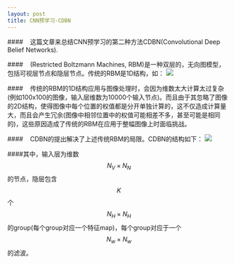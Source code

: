 ```yaml
---
layout: post
title: CNN预学习-CDBN
---
```

####&nbsp;&nbsp;&nbsp;&nbsp;这篇文章来总结CNN预学习的第二种方法CDBN(Convolutional Deep Belief Networks). 

####&nbsp;&nbsp;&nbsp;&nbsp;(Restricted Boltzmann Machines, RBM)是一种双层的，无向图模型，包括可视层节点和隐层节点。传统的RBM是1D结构，如：
![](../../../../images/CDBN-1.jpg)

####&nbsp;&nbsp;&nbsp;&nbsp;传统的RBM的1D结构应用与图像处理时，会因为维数太大计算太过复杂(例如100x100的图像，输入层维数为10000个输入节点)。而且由于其忽略了图像的2D结构，使得图像中每个位置的权值都是分开单独计算的，这不仅造成计算量大，而且会产生冗余(图像中相邻位置中的权值可能相差不多，甚至可能是相同的)，这些原因造成了传统的RBM在应用于整幅图像上时面临挑战。

####&nbsp;&nbsp;&nbsp;&nbsp;CDBN的提出解决了上述传统RBM的局限。CDBN的结构如下：
![](../../../../images/CDBN-2.jpg)

####其中，输入层为维数$$N_{V}\times N_{N}$$的节点，隐层包含$$K$$个$$N_{H}\times N_{H}$$的group(每个group对应一个特征map)，每个group对应于一个$$N_{w}\times N_{w}$$的滤波。